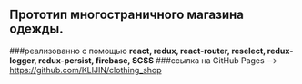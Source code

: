 ## Прототип многостраничного магазина одежды.

###реализованно с помощью **react, redux, react-router, reselect, redux-logger, redux-persist, firebase, SCSS**
###ссылка на GitHub Pages --> https://github.com/KLIJIN/clothing_shop
